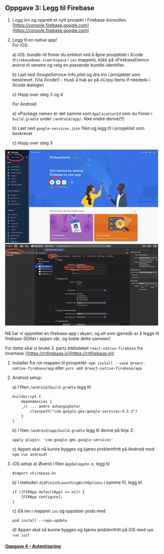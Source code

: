 ## Oppgave 3: Legg til Firebase

1.  Logg inn og opprett et nytt prosjekt i Firebase-konsollen.  
    [https://console.firebase.google.com](https://console.firebase.google.com)
2.  Legg til en native app!  
    For iOS: 
    
      a) iOS: bundle-id finner du enklest ved å åpne prosjektet i Xcode (`FirebaseDemo.xcworkspace` i `ios` mappen), klikk på «FirebaseDemo» øverst til venstre og velg en passende bundle-identifier.
      
      b) Last ned GoogleService-Info.plist og dra inn i prosjektet som beskrevet. (Via Xcode!) - Husk å huk av på «Copy items if needed» i Xcode dialogen
      
      c) Hopp over steg 3 og 4


    For Android:

      a) «Package name» er det samme som `ApplicationId` som du finner i `build.gradle` under `/android/app/`. Ikke endre denne(!!)
      
      b) Last ned `google-services.json` filen og legg til i prosjektet som beskrevet
      
      c) Hopp over steg 3

<img src="../img/fb-add-app.png" width="500" /> <img src="../img/xcode-bundleid.png" width="500" />

Nå har vi opprettet en firebase-app i skyen, og alt som gjenstår er å legge til firebase-SDKet i appen vår, og koble dette sammen!

For dette skal vi bruke 3. parts biblioteket `react-native-firebase` fra Invertase ([https://rnfirebase.io](https://rnfirebase.io))

1.  Installer fra rot-mappen til prosjektet: `npm install --save @react-native-firebase/app` eller `yarn add @react-native-firebase/app`
2.  Android setup:

    a) I filen `/android/build.gradle` legg til:

    ```
    buildscript {
    	dependencies {
    	_// ... andre avhengigheter_
    		classpath("com.google.gms:google-services:4.3.3")
    	}
    }
    ```

    b) I filen `/android/app/build.gradle` legg til denne på linje 2:

    ```
    apply plugin: 'com.google.gms.google-services'
    ```

    c) Appen skal nå kunne bygges og kjøres problemfritt på Android med `npm run android`!

3.  iOS setup
    a) Øverst i filen `AppDelegate.m`, legg til

    ```
    #import <Firebase.h>
    ```

    b) I metoden `didFinishLaunchingWithOptions` i samme fil, legg til:

    ```
    if ([FIRApp defaultApp] == nil) {
    	[FIRApp configure];
    }
    ```

    c) Gå inn i mappen `ios` og oppdater pods med

    ```
    pod install --repo-update
    ```

    d) Appen skal nå kunne bygges og kjøres problemfritt på iOS med `npm run ios`!

#### [Oppgave 4 – Autentisering](Oppgave4_autentisering.md)
